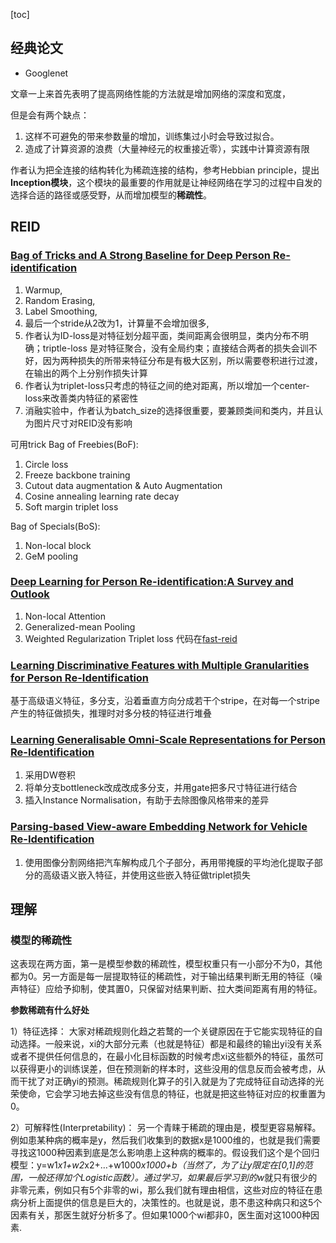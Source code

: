 [toc]

## 经典论文

- Googlenet


文章一上来首先表明了提高网络性能的方法就是增加网络的深度和宽度，

但是会有两个缺点：

1. 这样不可避免的带来参数量的增加，训练集过小时会导致过拟合。
2. 造成了计算资源的浪费（大量神经元的权重接近零），实践中计算资源有限

作者认为把全连接的结构转化为稀疏连接的结构，参考Hebbian principle，提出**Inception模块**，这个模块的最重要的作用就是让神经网络在学习的过程中自发的选择合适的路径或感受野，从而增加模型的**稀疏性**。

## REID
 ### [Bag of Tricks and A Strong Baseline for Deep Person Re-identification](https://openaccess.thecvf.com/content_CVPRW_2019/papers/TRMTMCT/Luo_Bag_of_Tricks_and_a_Strong_Baseline_for_Deep_Person_CVPRW_2019_paper.pdf)

1. Warmup, 
2. Random Erasing,
3. Label Smoothing,
4. 最后一个stride从2改为1，计算量不会增加很多,
5. 作者认为ID-loss是对特征划分超平面，类间距离会很明显，类内分布不明确；triptle-loss 是对特征聚合，没有全局约束；直接结合两者的损失会训不好，因为两种损失的所带来特征分布是有极大区别，所以需要卷积进行过渡，在输出的两个上分别作损失计算
6. 作者认为triplet-loss只考虑的特征之间的绝对距离，所以增加一个center-loss来改善类内特征的紧密性
7. 消融实验中，作者认为batch_size的选择很重要，要兼顾类间和类内，并且认为图片尺寸对REID没有影响

可用trick
Bag of Freebies(BoF):
1. Circle loss
2. Freeze backbone training
3. Cutout data augmentation & Auto Augmentation
4. Cosine annealing learning rate decay
5. Soft margin triplet loss

Bag of Specials(BoS):
1. Non-local block
2. GeM pooling

### [Deep Learning for Person Re-identification:A Survey and Outlook](https://arxiv.org/pdf/2001.04193v2.pdf)
1. Non-local Attention
2. Generalized-mean Pooling
3. Weighted Regularization Triplet loss
代码在[fast-reid](https://github.com/JDAI-CV/fast-reid/tree/39887a102eeec84661f0c0332000f8138aa9109d)

### [Learning Discriminative Features with Multiple Granularities for Person Re-Identification](https://arxiv.org/pdf/1804.01438v1.pdf)
基于高级语义特征，多分支，沿着垂直方向分成若干个stripe，在对每一个stripe产生的特征做损失，推理时对多分枝的特征进行堆叠

### [Learning Generalisable Omni-Scale Representations for Person Re-Identification](https://arxiv.org/pdf/1910.06827v5.pdf)
1. 采用DW卷积
2. 将单分支bottleneck改成改成多分支，并用gate把多尺寸特征进行结合
3. 插入Instance Normalisation，有助于去除图像风格带来的差异

### [Parsing-based View-aware Embedding Network for Vehicle Re-Identification](https://openaccess.thecvf.com/content_CVPR_2020/papers/Meng_Parsing-Based_View-Aware_Embedding_Network_for_Vehicle_Re-Identification_CVPR_2020_paper.pdf)
1. 使用图像分割网络把汽车解构成几个子部分，再用带掩膜的平均池化提取子部分的高级语义嵌入特征，并使用这些嵌入特征做triplet损失
## 理解

### 模型的稀疏性

这表现在两方面，第一是模型参数的稀疏性，模型权重只有一小部分不为0，其他都为0。另一方面是每一层提取特征的稀疏性，对于输出结果判断无用的特征（噪声特征）应给予抑制，使其置0，只保留对结果判断、拉大类间距离有用的特征。

**参数稀疏有什么好处**

1）特征选择： 大家对稀疏规则化趋之若鹜的一个关键原因在于它能实现特征的自动选择。一般来说，xi的大部分元素（也就是特征）都是和最终的输出yi没有关系或者不提供任何信息的，在最小化目标函数的时候考虑xi这些额外的特征，虽然可以获得更小的训练误差，但在预测新的样本时，这些没用的信息反而会被考虑，从而干扰了对正确yi的预测。稀疏规则化算子的引入就是为了完成特征自动选择的光荣使命，它会学习地去掉这些没有信息的特征，也就是把这些特征对应的权重置为0。

2）可解释性(Interpretability)： 另一个青睐于稀疏的理由是，模型更容易解释。例如患某种病的概率是y，然后我们收集到的数据x是1000维的，也就是我们需要寻找这1000种因素到底是怎么影响患上这种病的概率的。假设我们这个是个回归模型：y=w1*x1+w2*x2+…+w1000*x1000+b（当然了，为了让y限定在[0,1]的范围，一般还得加个Logistic函数）。通过学习，如果最后学习到的w*就只有很少的非零元素，例如只有5个非零的wi，那么我们就有理由相信，这些对应的特征在患病分析上面提供的信息是巨大的，决策性的。也就是说，患不患这种病只和这5个因素有关，那医生就好分析多了。但如果1000个wi都非0，医生面对这1000种因素.